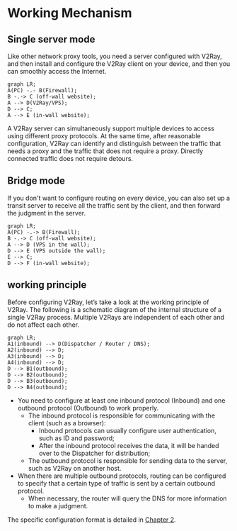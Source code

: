 # Working Mechanism

## Single server mode

Like other network proxy tools, you need a server configured with V2Ray, and then install and configure the V2Ray client on your device, and then you can smoothly access the Internet.

```mermaid
graph LR;
A(PC) -.- B(Firewall);
B -.-> C (off-wall website);
A --> D(V2Ray/VPS);
D --> C;
A --> E (in-wall website);
```

A V2Ray server can simultaneously support multiple devices to access using different proxy protocols. At the same time, after reasonable configuration, V2Ray can identify and distinguish between the traffic that needs a proxy and the traffic that does not require a proxy. Directly connected traffic does not require detours.

## Bridge mode

If you don't want to configure routing on every device, you can also set up a transit server to receive all the traffic sent by the client, and then forward the judgment in the server.

```mermaid
graph LR;
A(PC) -.-> B(Firewall);
B -.-> C (off-wall website);
A --> D (VPS in the wall);
D --> E (VPS outside the wall);
E --> C;
D --> F (in-wall website);
```

## working principle

Before configuring V2Ray, let’s take a look at the working principle of V2Ray. The following is a schematic diagram of the internal structure of a single V2Ray process. Multiple V2Rays are independent of each other and do not affect each other.

```mermaid
graph LR;
A1(inbound) --> D(Dispatcher / Router / DNS);
A2(inbound) --> D;
A3(inbound) --> D;
A4(inbound) --> D;
D --> B1(outbound);
D --> B2(outbound);
D --> B3(outbound);
D --> B4(outbound);
```

* You need to configure at least one inbound protocol (Inbound) and one outbound protocol (Outbound) to work properly.
  * The inbound protocol is responsible for communicating with the client (such as a browser):
    * Inbound protocols can usually configure user authentication, such as ID and password;
    * After the inbound protocol receives the data, it will be handed over to the Dispatcher for distribution;
  * The outbound protocol is responsible for sending data to the server, such as V2Ray on another host.
* When there are multiple outbound protocols, routing can be configured to specify that a certain type of traffic is sent by a certain outbound protocol.
  * When necessary, the router will query the DNS for more information to make a judgment.

The specific configuration format is detailed in [Chapter 2](../config/overview.md).
